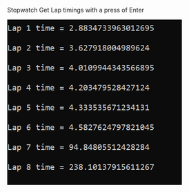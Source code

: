 Stopwatch
Get Lap timings with a press of Enter



![alt text](https://github.com/aashutosh0012/Python/blob/master/Date%20%26%20Time%20Module%20Projects/Stopwatch%20with%20Lap%20Time/image.png)

